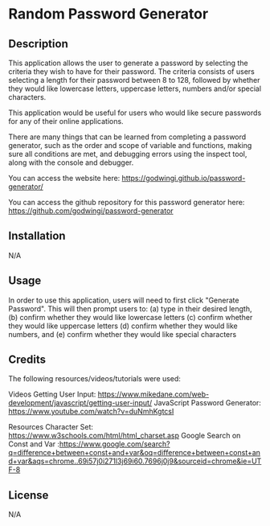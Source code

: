 # Random Password Generator

## Description

This application allows the user to generate a password by selecting the criteria they wish to have for their password. The criteria consists of users selecting a length for their password between 8 to 128, followed by whether they would like lowercase letters, uppercase letters, numbers and/or special characters.

This application would be useful for users who would like secure passwords for any of their online applications.

There are many things that can be learned from completing a password generator, such as the order and scope of variable and functions, making sure all conditions are met, and debugging errors using the inspect tool, along with the console and debugger.

You can access the website here: https://godwingi.github.io/password-generator/

You can access the github repository for this password generator here: https://github.com/godwingi/password-generator

## Installation

N/A

## Usage

In order to use this application, users will need to first click "Generate Password". This will then prompt users to:
(a) type in their desired length,
(b) confirm whether they would like lowercase letters
(c) confirm whether they would like uppercase letters
(d) confirm whether they would like numbers, and
(e) confirm whether they would like special characters

## Credits

The following resources/videos/tutorials were used:

Videos
Getting User Input: https://www.mikedane.com/web-development/javascript/getting-user-input/
JavaScript Password Generator: https://www.youtube.com/watch?v=duNmhKgtcsI

Resources
Character Set: https://www.w3schools.com/html/html_charset.asp
Google Search on Const and Var :https://www.google.com/search?q=difference+between+const+and+var&oq=difference+between+const+and+var&aqs=chrome..69i57j0i271l3j69i60.7696j0j9&sourceid=chrome&ie=UTF-8


## License

N/A